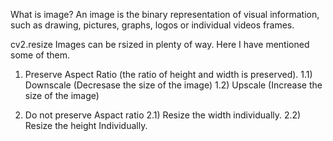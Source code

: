 What is image?
An image is the binary representation of visual information, such as drawing, pictures, graphs, logos or individual videos frames.


cv2.resize
Images can be rsized in plenty of way. Here I have mentioned some of them.

1) Preserve Aspect Ratio (the ratio of height and width is preserved). 
	1.1) Downscale (Decresase the size of the image)
	1.2) Upscale (Increase the size of the image)

2) Do not preserve Aspact ratio
	2.1) Resize the width individually. 
	2.2) Resize the height Individually.





 
